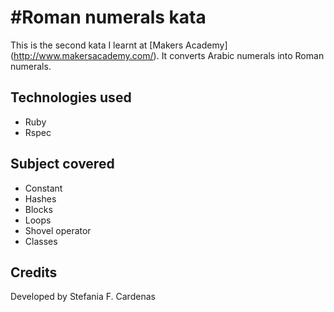 #Roman numerals kata
=====================

This is the second kata I learnt at [Makers Academy] (http://www.makersacademy.com/‎).
It converts Arabic numerals into Roman numerals.

Technologies used
------------------
* Ruby
* Rspec

Subject covered
-----------------
* Constant
* Hashes
* Blocks
* Loops
* Shovel operator
* Classes

Credits
--------

Developed by Stefania F. Cardenas